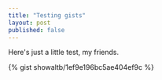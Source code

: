 ```yaml
---
title: "Testing gists"
layout: post
published: false
---
```


Here's just a little test, my friends.

{% gist showaltb/1ef9e196bc5ae404ef9c %} 
